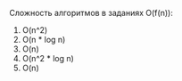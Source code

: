 Сложность алгоритмов в заданиях O(f(n)): 
1. O(n^2)
2. O(n * log n)
3. O(n)
4. O(n^2 * log n)
5. O(n)
